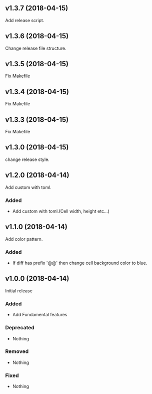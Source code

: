 ## v1.3.7 (2018-04-15)

Add release script.

## v1.3.6 (2018-04-15)

Change release file structure.

## v1.3.5 (2018-04-15)

Fix Makefile

## v1.3.4 (2018-04-15)

Fix Makefile

## v1.3.3 (2018-04-15)

Fix Makefile

## v1.3.0 (2018-04-15)

change release style.

## v1.2.0 (2018-04-14)

Add custom with toml.

### Added

- Add custom with toml.(Cell width, height etc...)

## v1.1.0 (2018-04-14)

Add color pattern.

### Added

- If diff has prefix '@@' then change cell background color to blue.

## v1.0.0 (2018-04-14)

Initial release

### Added

- Add Fundamental features

### Deprecated

- Nothing

### Removed

- Nothing

### Fixed

- Nothing


